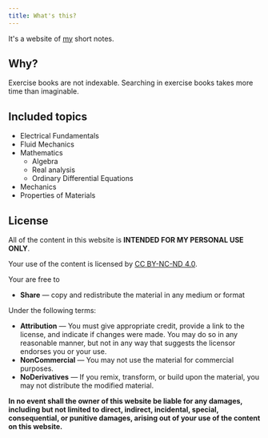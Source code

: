 ```yaml
---
title: What's this?
---
```


It's a website of [my](https://sahithyan.dev) short notes.

## Why?

Exercise books are not indexable. Searching in exercise books takes more time
than imaginable.

## Included topics

- Electrical Fundamentals
- Fluid Mechanics
- Mathematics
  - Algebra
  - Real analysis
  - Ordinary Differential Equations
- Mechanics
- Properties of Materials

## License

All of the content in this website is **INTENDED FOR MY PERSONAL USE ONLY**.

Your use of the content is licensed by
[CC BY-NC-ND 4.0](https://creativecommons.org/licenses/by-nc-nd/4.0/).

Your are free to

- **Share** — copy and redistribute the material in any medium or format

Under the following terms:

- **Attribution** — You must give appropriate credit, provide a link to the
  license, and indicate if changes were made. You may do so in any reasonable
  manner, but not in any way that suggests the licensor endorses you or your
  use.
- **NonCommercial** — You may not use the material for commercial purposes.
- **NoDerivatives** — If you remix, transform, or build upon the material, you
  may not distribute the modified material.

**In no event shall the owner of this website be liable for any damages,
including but not limited to direct, indirect, incidental, special,
consequential, or punitive damages, arising out of your use of the content on
this website.**

